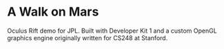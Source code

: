 A Walk on Mars
==================

Oculus Rift demo for JPL. Built with Developer Kit 1 and a custom OpenGL graphics engine originally written for CS248 at Stanford.
